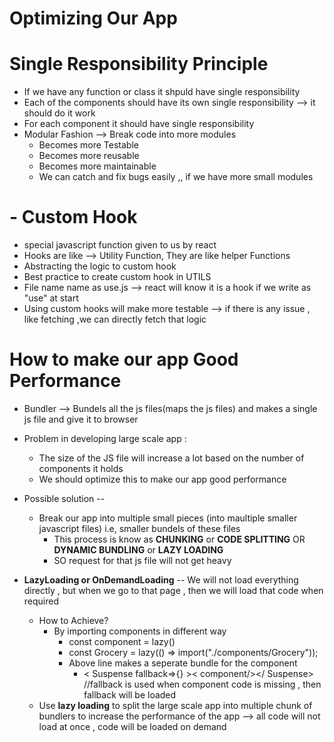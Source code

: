 # Optimizing Our App

# Single Responsibility Principle

- If we have any function or class it shpuld have single responsibility
- Each of the components should have its own single responsibility --> it should do it work
- For each component it should have single responsibility
- Modular Fashion --> Break code into more modules
  - Becomes more Testable
  - Becomes more reusable
  - Becomes more maintainable
  - We can catch and fix bugs easily ,, if we have more small modules

# - Custom Hook

- special javascript function given to us by react
- Hooks are like --> Utility Function, They are like helper Functions
- Abstracting the logic to custom hook
- Best practice to create custom hook in UTILS
- File name name as use<functionname>.js --> react will know it is a hook if we write as "use" at start
- Using custom hooks will make more testable --> if there is any issue , like fetching ,we can directly fetch that logic

# How to make our app Good Performance

- Bundler --> Bundels all the js files(maps the js files) and makes a single js file and give it to browser
- Problem in developing large scale app :

  - The size of the JS file will increase a lot based on the number of components it holds
  - We should optimize this to make our app good performance

- Possible solution --
  - Break our app into multiple small pieces (into maultiple smaller javascript files) i.e, smaller bundels of these files
    - This process is know as **CHUNKING** or **CODE SPLITTING** OR **DYNAMIC BUNDLING** or **LAZY LOADING**
    - SO request for that js file will not get heavy
- **LazyLoading or OnDemandLoading** -- We will not load everything directly , but when we go to that page , then we will load that code when required
  - How to Achieve?
    - By importing components in different way
      - const component = lazy()
      - const Grocery = lazy(() => import("./components/Grocery"));
      - Above line makes a seperate bundle for the component
        - < Suspense fallback=>{} >< component/></ Suspense> //fallback is used when component code is missing , then fallback will be loaded
  - Use **lazy loading** to split the large scale app into multiple chunk of bundlers to increase the performance of the app --> all code will not load at once , code will be loaded on demand
